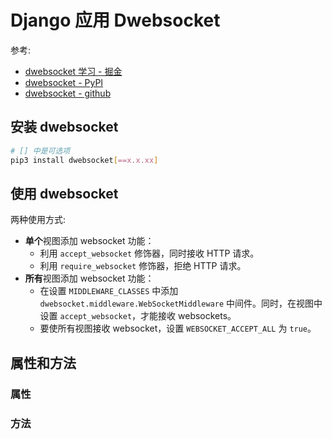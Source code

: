 # Django 应用 Dwebsocket
参考:  
- [dwebsocket 学习 - 掘金](https://juejin.im/post/5d9f6d66e51d4578034d2db3)  
- [dwebsocket - PyPI](https://pypi.org/project/dwebsocket/)  
- [dwebsocket - github](https://github.com/duanhongyi/dwebsocket)  

## 安装 dwebsocket
```sh
# [] 中是可选项
pip3 install dwebsocket[==x.x.xx]
```

## 使用 dwebsocket
两种使用方式:  
- **单个**视图添加 websocket 功能：  
  - 利用 `accept_websocket` 修饰器，同时接收 HTTP 请求。  
  - 利用 `require_websocket` 修饰器，拒绝 HTTP 请求。  
- **所有**视图添加 websocket 功能：  
  - 在设置 `MIDDLEWARE_CLASSES` 中添加 `dwebsocket.middleware.WebSocketMiddleware` 中间件。同时，在视图中设置 `accept_websocket`，才能接收 websockets。  
  - 要使所有视图接收 websocket，设置 `WEBSOCKET_ACCEPT_ALL` 为 `true`。  

## 属性和方法

### 属性

### 方法
